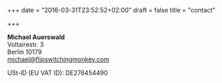 +++
date = "2016-03-31T23:52:52+02:00"
draft = false
title = "contact"

+++

**Michael Auerswald**  
Voltairestr. 3  
Berlin 10179  
michael@flipswitchingmonkey.com

USt-ID (EU VAT ID): DE276454490

